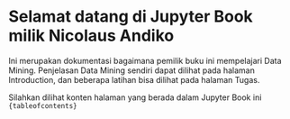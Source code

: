 # Selamat datang di Jupyter Book milik Nicolaus Andiko

Ini merupakan dokumentasi bagaimana pemilik buku ini mempelajari Data Mining.
Penjelasan Data Mining sendiri dapat dilihat pada halaman Introduction, dan beberapa latihan bisa dilihat pada halaman Tugas.

Silahkan dilihat konten halaman yang berada dalam Jupyter Book ini
```{tableofcontents}```